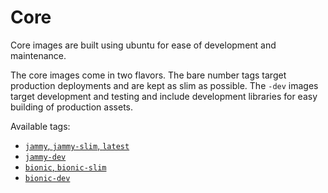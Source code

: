 # Core

Core images are built using ubuntu for ease of development and maintenance.

The core images come in two flavors. The bare number tags target production
deployments and are kept as slim as possible. The `-dev` images target
development and testing and include development libraries for easy building
of production assets.

Available tags:
- [`jammy`, `jammy-slim`, `latest`](ghcr.io/djbender/core:jammy)
- [`jammy-dev`](ghcr.io/djbender/core:jammy-dev)
- [`bionic`, `bionic-slim`](ghcr.io/djbender/core:bionic)
- [`bionic-dev`](ghcr.io/djbender/core:bionic-dev)
